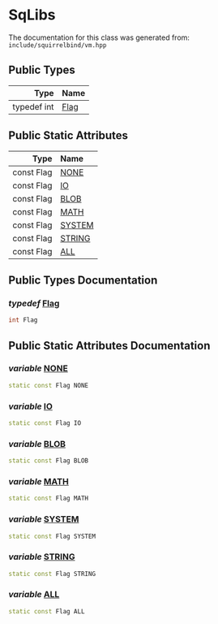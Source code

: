 SqLibs
===================================


The documentation for this class was generated from: `include/squirrelbind/vm.hpp`



## Public Types

| Type | Name |
| -------: | :------- |
| typedef int | [Flag](#b7fba5eb) |


## Public Static Attributes

| Type | Name |
| -------: | :------- |
|  const Flag | [NONE](#68e94ead) |
|  const Flag | [IO](#2a3b3b86) |
|  const Flag | [BLOB](#20c451b8) |
|  const Flag | [MATH](#8dd6b5bf) |
|  const Flag | [SYSTEM](#923c8480) |
|  const Flag | [STRING](#8e1f4327) |
|  const Flag | [ALL](#2a5ca95e) |


## Public Types Documentation

### _typedef_ <a id="b7fba5eb" href="#b7fba5eb">Flag</a>

```cpp
int Flag
```





## Public Static Attributes Documentation

### _variable_ <a id="68e94ead" href="#68e94ead">NONE</a>

```cpp
static const Flag NONE
```



### _variable_ <a id="2a3b3b86" href="#2a3b3b86">IO</a>

```cpp
static const Flag IO
```



### _variable_ <a id="20c451b8" href="#20c451b8">BLOB</a>

```cpp
static const Flag BLOB
```



### _variable_ <a id="8dd6b5bf" href="#8dd6b5bf">MATH</a>

```cpp
static const Flag MATH
```



### _variable_ <a id="923c8480" href="#923c8480">SYSTEM</a>

```cpp
static const Flag SYSTEM
```



### _variable_ <a id="8e1f4327" href="#8e1f4327">STRING</a>

```cpp
static const Flag STRING
```



### _variable_ <a id="2a5ca95e" href="#2a5ca95e">ALL</a>

```cpp
static const Flag ALL
```





